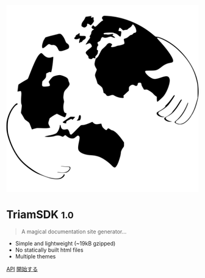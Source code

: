 <!-- _coverpage.md -->

![logo](../_media/logo-w.svg ':no-zoom')

# TriamSDK <small>1.0</small>

> A magical documentation site generator...

* Simple and lightweight (~19kB gzipped)
* No statically built html files
* Multiple themes

[API](https://triamnetwork.github.io/triam-sdk/)
[開始する](jp/#querying-horizon)
